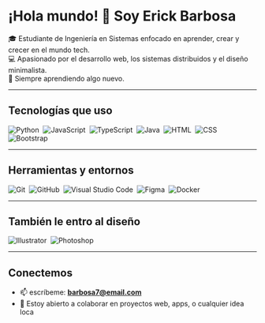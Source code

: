 # ¡Hola mundo! 👋 Soy Erick Barbosa

🎓 Estudiante de Ingeniería en Sistemas enfocado en aprender, crear y crecer en el mundo tech.  
💻 Apasionado por el desarrollo web, los sistemas distribuidos y el diseño minimalista.  
🚀 Siempre aprendiendo algo nuevo.

---

## Tecnologías que uso

![Python](https://img.shields.io/badge/-Python-05122A?style=flat&logo=python)&nbsp;
![JavaScript](https://img.shields.io/badge/-JavaScript-05122A?style=flat&logo=javascript)&nbsp;
![TypeScript](https://img.shields.io/badge/-TypeScript-05122A?style=flat&logo=typescript&logoColor=3178C6)&nbsp;
![Java](https://img.shields.io/badge/-Java-05122A?style=flat&logo=Java&logoColor=FFA518)&nbsp;
![HTML](https://img.shields.io/badge/-HTML-05122A?style=flat&logo=HTML5)&nbsp;
![CSS](https://img.shields.io/badge/-CSS-05122A?style=flat&logo=CSS3&logoColor=1572B6)&nbsp;
![Bootstrap](https://img.shields.io/badge/-Bootstrap-05122A?style=flat&logo=bootstrap&logoColor=563D7C)

---

##  Herramientas y entornos

![Git](https://img.shields.io/badge/-Git-05122A?style=flat&logo=git)&nbsp;
![GitHub](https://img.shields.io/badge/-GitHub-05122A?style=flat&logo=github)&nbsp;
![Visual Studio Code](https://img.shields.io/badge/-Visual%20Studio%20Code-05122A?style=flat&logo=visual-studio-code&logoColor=007ACC)&nbsp;
![Figma](https://img.shields.io/badge/-Figma-05122A?style=flat&logo=figma)&nbsp;
![Docker](https://img.shields.io/badge/-Docker-05122A?style=flat&logo=docker)&nbsp;

---

## También le entro al diseño

![Illustrator](https://img.shields.io/badge/-Illustrator-05122A?style=flat&logo=adobe-illustrator)&nbsp;
![Photoshop](https://img.shields.io/badge/-Photoshop-05122A?style=flat&logo=adobe-photoshop)&nbsp;

---

## Conectemos
  
- 📫 escríbeme: **barbosa7@email.com**  
- 💬 Estoy abierto a colaborar en proyectos web, apps, o cualquier idea loca 

<!--
**ErickBarbosa7/ErickBarbosa7** is a ✨ _special_ ✨ repository because its `README.md` (this file) appears on your GitHub profile.
-->

